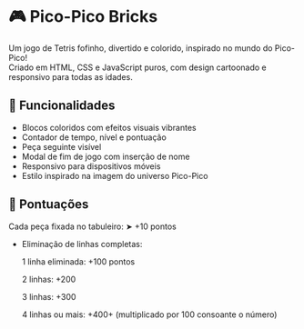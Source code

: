 # 🎮 Pico-Pico Bricks

Um jogo de Tetris fofinho, divertido e colorido, inspirado no mundo do Pico-Pico!  
Criado em HTML, CSS e JavaScript puros, com design cartoonado e responsivo para todas as idades.

## 🚀 Funcionalidades

- Blocos coloridos com efeitos visuais vibrantes
- Contador de tempo, nível e pontuação
- Peça seguinte visível
- Modal de fim de jogo com inserção de nome
- Responsivo para dispositivos móveis
- Estilo inspirado na imagem do universo Pico-Pico

## 🧮 Pontuações

Cada peça fixada no tabuleiro: ➤ +10 pontos

- Eliminação de linhas completas:
  
    1 linha eliminada: +100 pontos

    2 linhas: +200

    3 linhas: +300

    4 linhas ou mais: +400+ (multiplicado por 100 consoante o número)
